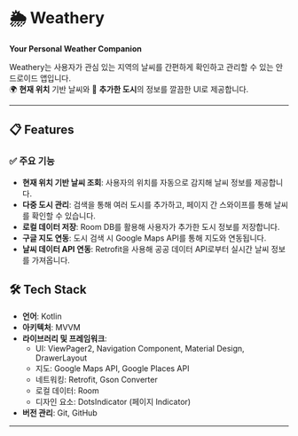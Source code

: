 # 🌦️ **Weathery**
**Your Personal Weather Companion**

Weathery는 사용자가 관심 있는 지역의 날씨를 간편하게 확인하고 관리할 수 있는 안드로이드 앱입니다.  
🌍 **현재 위치** 기반 날씨와 📍 **추가한 도시**의 정보를 깔끔한 UI로 제공합니다.

---

## 📋 **Features**
### ✅ **주요 기능**
- **현재 위치 기반 날씨 조회**: 사용자의 위치를 자동으로 감지해 날씨 정보를 제공합니다.
- **다중 도시 관리**: 검색을 통해 여러 도시를 추가하고, 페이지 간 스와이프를 통해 날씨를 확인할 수 있습니다.
- **로컬 데이터 저장**: Room DB를 활용해 사용자가 추가한 도시 정보를 저장합니다.
- **구글 지도 연동**: 도시 검색 시 Google Maps API를 통해 지도와 연동됩니다.
- **날씨 데이터 API 연동**: Retrofit을 사용해 공공 데이터 API로부터 실시간 날씨 정보를 가져옵니다.

## 🛠️ **Tech Stack**
- **언어**: Kotlin
- **아키텍처**: MVVM
- **라이브러리 및 프레임워크**:
  - UI: ViewPager2, Navigation Component, Material Design, DrawerLayout
  - 지도: Google Maps API, Google Places API
  - 네트워킹: Retrofit, Gson Converter
  - 로컬 데이터: Room
  - 디자인 요소: DotsIndicator (페이지 Indicator)
- **버전 관리**: Git, GitHub

---
